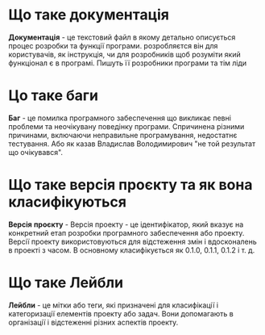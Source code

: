 # Що таке документація
__Документація__ - це текстовий файл в якому детально описується процес розробки та функції програми.
розробляєтся він для користувачів, як інструкція, чи для розробників щоб розуміти який функціонал є в програмі.
Пишуть її розробники програми та тім ліди
# Цо таке баги
__Баг__ - це помилка програмного забеспечення що викликає певні проблеми та неочікувану поведінку програми. 
Спричинена різними причинами, включаючи неправильне програмування, недостатнє тестування. 
Або як казав Владислав Володимирович "не той результат що очікувався".
# Що таке версія проєкту та як вона класифікуються
__Версія__ __проєкту__ - Версія проекту - це ідентифікатор, який вказує на конкретний етап розробки програмного забеспечення або проекту. 
Версії проекту використовуються для відстеження змін і вдосконалень в проекті з часом. 
В основному класифікується як 0.1.0, 0.1.1, 0.1.2 і т. д. 
# Що таке Лейбли
__Лейбли__ - це мітки або теги, які призначені для класифікації і категоризації елементів проекту або задач. 
Вони допомагають в організації і відстеженні різних аспектів проекту. 